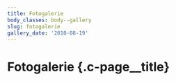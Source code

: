 ```yaml
---
title: Fotogalerie
body_classes: body--gallery
slug: fotogalerie
gallery_date: '2010-08-19'
---
```


# Fotogalerie {.c-page__title}
